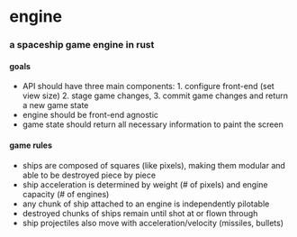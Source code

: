 # engine
### a spaceship game engine in rust

#### goals
- API should have three main components: 1. configure front-end (set view size) 2. stage game changes, 3. commit game changes and return a new game state
- engine should be front-end agnostic
- game state should return all necessary information to paint the screen

#### game rules
- ships are composed of squares (like pixels), making them modular and able to be destroyed piece by piece
- ship acceleration is determined by weight (# of pixels) and engine capacity (# of engines)
- any chunk of ship attached to an engine is independently pilotable
- destroyed chunks of ships remain until shot at or flown through
- ship projectiles also move with acceleration/velocity (missiles, bullets)
